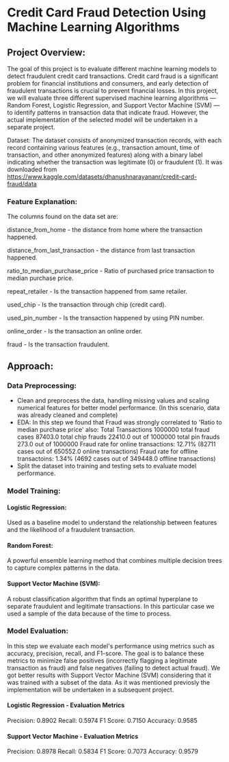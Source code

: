 # Credit Card Fraud Detection Using Machine Learning Algorithms
## Project Overview: 
The goal of this project is to evaluate different machine learning models to detect fraudulent credit card transactions. Credit card fraud is a significant problem for financial institutions and consumers, and early detection of fraudulent transactions is crucial to prevent financial losses. In this project, we will evaluate three different supervised machine learning algorithms — Random Forest, Logistic Regression, and Support Vector Machine (SVM) — to identify patterns in transaction data that indicate fraud. However, the actual implementation of the selected model will be undertaken in a separate project.

Dataset: The dataset consists of anonymized transaction records, with each record containing various features (e.g., transaction amount, time of transaction, and other anonymized features) along with a binary label indicating whether the transaction was legitimate (0) or fraudulent (1). It was downloaded from https://www.kaggle.com/datasets/dhanushnarayananr/credit-card-fraud/data

### Feature Explanation:
The columns found on the data set are:

distance_from_home - the distance from home where the transaction happened.

distance_from_last_transaction - the distance from last transaction happened.

ratio_to_median_purchase_price - Ratio of purchased price transaction to median purchase price.

repeat_retailer - Is the transaction happened from same retailer.

used_chip - Is the transaction through chip (credit card).

used_pin_number - Is the transaction happened by using PIN number.

online_order - Is the transaction an online order.

fraud - Is the transaction fraudulent.

## Approach:

### Data Preprocessing:

- Clean and preprocess the data, handling missing values and scaling numerical features for better model performance. (In this scenario, data was already cleaned and complete)
- EDA: In this step we found that Fraud was strongly correlated to 'Ratio to median purchase price' also:
  Total Transactions 1000000
  total fraud cases 87403.0
  total chip frauds 22410.0 out of 1000000
  total pin frauds 273.0 out of 1000000
  Fraud rate for online transactions: 12.71% (82711 cases out of 650552.0 online  transactions)
  Fraud rate for offline transactoins: 1.34% (4692 cases out of 349448.0 offline  transactions)
- Split the dataset into training and testing sets to evaluate model performance.
  
### Model Training:

#### Logistic Regression:
Used as a baseline model to understand the relationship between features and the likelihood of a fraudulent transaction.
#### Random Forest: 
A powerful ensemble learning method that combines multiple decision trees to capture complex patterns in the data.
#### Support Vector Machine (SVM): 
A robust classification algorithm that finds an optimal hyperplane to separate fraudulent and legitimate transactions. In this particular case we used a sample of the data because of the time to process.


### Model Evaluation:
In this step we evaluate each model's performance using metrics such as accuracy, precision, recall, and F1-score. The goal is to balance these metrics to minimize false positives (incorrectly flagging a legitimate transaction as fraud) and false negatives (failing to detect actual fraud). We got better results with Support Vector Machine (SVM) considering that it was trained with a subset of the data. As it was mentioned previosly the implementation will be undertaken in a subsequent project.

#### Logistic Regression - Evaluation Metrics
Precision: 0.8902
Recall: 0.5974
F1 Score: 0.7150
Accuracy: 0.9585

#### Support Vector Machine - Evaluation Metrics
Precision: 0.8978
Recall: 0.5834
F1 Score: 0.7073
Accuracy: 0.9579
